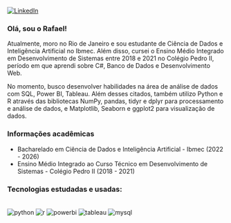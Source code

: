 [![LinkedIn](https://img.shields.io/badge/LinkedIn-0077B5?style=for-the-badge&logo=linkedin&logoColor=white)](https://www.linkedin.com/in/rafaelf-lima/)


### Olá, sou o Rafael!
Atualmente, moro no Rio de Janeiro e sou estudante de Ciência de Dados e Inteligência Artificial no Ibmec. Além disso, cursei o Ensino Médio Integrado em Desenvolvimento de Sistemas entre 2018 e 2021 no Colégio Pedro II, período em que aprendi sobre C#, Banco de Dados e Desenvolvimento Web. 

No momento, busco desenvolver habilidades na área de análise de dados com SQL, Power BI, Tableau. Além desses citados, também utilizo Python e R através das bibliotecas NumPy, pandas, tidyr e dplyr para processamento e análise de dados, e Matplotlib, Seaborn e ggplot2 para visualização de dados.

### Informações acadêmicas
* Bacharelado em Ciência de Dados e Inteligência Artificial - Ibmec (2022 - 2026)
* Ensino Médio Integrado ao Curso Técnico em Desenvolvimento de Sistemas - Colégio Pedro II (2018 - 2021)

### Tecnologias estudadas e usadas: 
<div style ="display: inline_block"><br/>
    <img align="center" alt = "python" src="https://img.shields.io/badge/Python-14354C?style=for-the-badge&logo=python&logoColor=white">
    <img align="center" alt = "r" src="https://img.shields.io/badge/R-276DC3?style=for-the-badge&logo=r&logoColor=white">
    <img align="center" alt="powerbi" src="https://img.shields.io/badge/PowerBI-F2C811?style=for-the-badge&logo=Power%20BI&logoColor=white">
    <img align="center" alt="tableau" src="https://img.shields.io/badge/Tableau-E97627?style=for-the-badge&logo=Tableau&logoColor=white">
    <img align="center" alt="mysql" src="https://img.shields.io/badge/MySQL-00000F?style=for-the-badge&logo=mysql&logoColor=white">
</div>    
